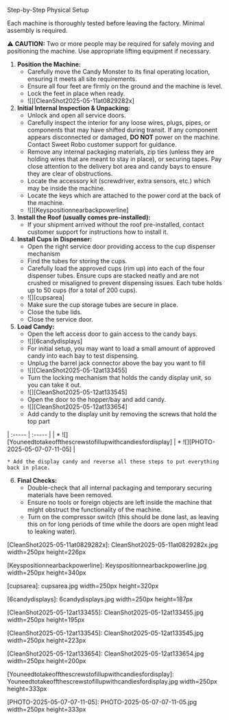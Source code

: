 Step-by-Step Physical Setup

Each machine is thoroughly tested before leaving the factory. Minimal assembly is required.

⚠️ **CAUTION:** Two or more people may be required for safely moving and positioning the machine. Use appropriate lifting equipment if necessary.

1. **Position the Machine:**
    * Carefully move the Candy Monster to its final operating location, ensuring it meets all site requirements.
    * Ensure all four feet are firmly on the ground and the machine is level.
    * Lock the feet in place when ready.
    * ![][CleanShot2025-05-11at0829282x]
2. **Initial Internal Inspection & Unpacking:**
    * Unlock and open all service doors.
    * Carefully inspect the interior for any loose wires, plugs, pipes, or components that may have shifted during transit. If any component appears disconnected or damaged, **DO NOT** power on the machine. Contact Sweet Robo customer support for guidance.
    * Remove any internal packaging materials, zip ties (unless they are holding wires that are meant to stay in place), or securing tapes. Pay close attention to the delivery bot area and candy bays to ensure they are clear of obstructions.
    * Locate the accessory kit (screwdriver, extra sensors, etc.) which may be inside the machine.
    * Locate the keys which are attached to the power cord at the back of the machine.
    * ![][Keyspositionnearbackpowerline]
3. **Install the Roof (usually comes pre-installed):**
    * If your shipment arrived without the roof pre-installed, contact customer support for instructions how to install it. 
4. **Install Cups in Dispenser:**
    * Open the right service door providing access to the cup dispenser mechanism
    * Find the tubes for storing the cups.
    * Carefully load the approved cups (rim up) into each of the four dispenser tubes. Ensure cups are stacked neatly and are not crushed or misaligned to prevent dispensing issues. Each tube holds up to 50 cups (for a total of 200 cups).
    * ![][cupsarea]
    * Make sure the cup storage tubes are secure in place.
    * Close the tube lids.
    * Close the service door.
5. **Load Candy:**
    * Open the left access door to gain access to the candy bays. 
    * ![][6candydisplays]
    * For initial setup, you may want to load a small amount of approved candy into each bay to test dispensing.
    * Unplug the barrel jack connector above the bay you want to fill
    * ![][CleanShot2025-05-12at133455]
    * Turn the locking mechanism that holds the candy display unit, so you can take it out.
    * ![][CleanShot2025-05-12at133545]
    * Open the door to the hopper/bay and add candy.
    * ![][CleanShot2025-05-12at133654]
    * Add candy to the display unit by removing the screws that hold the top part

| :----- | :----- |
| * ![][Youneedtotakeoffthescrewstofillupwithcandiesfordisplay] | * ![][PHOTO-2025-05-07-07-11-05] |

    * Add the display candy and reverse all these steps to put everything back in place.
6. **Final Checks:**
    * Double-check that all internal packaging and temporary securing materials have been removed.
    * Ensure no tools or foreign objects are left inside the machine that might obstruct the functionality of the machine.
    * Turn on the compressor switch (this should be done last, as leaving this on for long periods of time while the doors are open might lead to leaking water).


[CleanShot2025-05-11at0829282x]: CleanShot2025-05-11at0829282x.jpg width=250px height=226px

[Keyspositionnearbackpowerline]: Keyspositionnearbackpowerline.jpg width=250px height=340px

[cupsarea]: cupsarea.jpg width=250px height=320px

[6candydisplays]: 6candydisplays.jpg width=250px height=187px

[CleanShot2025-05-12at133455]: CleanShot2025-05-12at133455.jpg width=250px height=195px

[CleanShot2025-05-12at133545]: CleanShot2025-05-12at133545.jpg width=250px height=223px

[CleanShot2025-05-12at133654]: CleanShot2025-05-12at133654.jpg width=250px height=200px

[Youneedtotakeoffthescrewstofillupwithcandiesfordisplay]: Youneedtotakeoffthescrewstofillupwithcandiesfordisplay.jpg width=250px height=333px

[PHOTO-2025-05-07-07-11-05]: PHOTO-2025-05-07-07-11-05.jpg width=250px height=333px